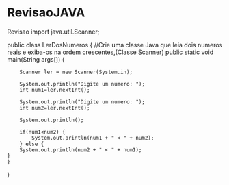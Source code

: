 # RevisaoJAVA
Revisao
import java.util.Scanner;

public class LerDosNumeros {
//Crie uma classe  Java que leia dois numeros reais e exiba-os na ordem crescentes,(Classe Scanner)
	public static void main(String args[]) { 
		
		Scanner ler = new Scanner(System.in);
		
		System.out.println("Digite um numero: ");
		int num1=ler.nextInt();
		
		System.out.println("Digite um numero: ");
		int num2=ler.nextInt();
		
		System.out.println();
		
		if(num1<num2) {
			System.out.println(num1 + " < " + num2);
		} else {
		System.out.println(num2 + " < " + num1);
	}
	}
}

